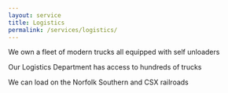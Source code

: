 ```yaml
---
layout: service
title: Logistics
permalink: /services/logistics/
---
```

We own a fleet of modern trucks all equipped with self unloaders

Our Logistics Department has access to hundreds of trucks

We can load on the Norfolk Southern and CSX railroads